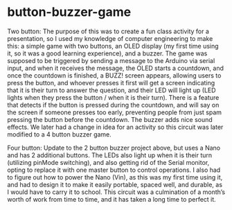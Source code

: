 # button-buzzer-game

Two button:
The purpose of this was to create a fun class activity for a presentation, so I used my knowledge of computer engineering to make this: a simple game with two buttons, an OLED display (my first time using it, so it was a good learning experience), and a buzzer. The game was supposed to be triggered by sending a message to the Arduino via serial input, and when it receives the message, the OLED starts a countdown, and once the countdown is finished, a BUZZ! screen appears, allowing users to press the button, and whoever presses it first will get a screen indicating that it is their turn to answer the question, and their LED will light up (LED lights when they press the button / when it is their turn). There is a feature that detects if the button is pressed during the countdown, and will say on the screen if someone presses too early, preventing people from just spam pressing the button before the countdown. The buzzer adds nice sound effects. We later had a change in idea for an activity so this circuit was later modified to a 4 button buzzer game.

Four button:
Update to the 2 button buzzer project above, but uses a Nano and has 2 additional buttons. The LEDs also light up when it is their turn (utilizing pinMode switching), and also getting rid of the Serial monitor, opting to replace it with one master button to control operations. I also had to figure out how to power the Nano (Vin), as this was my first time using it, and had to design it to make it easily portable, spaced well, and durable, as I would have to carry it to school. This circuit was a culmination of a month’s worth of work from time to time, and it has taken a long time to perfect it.
